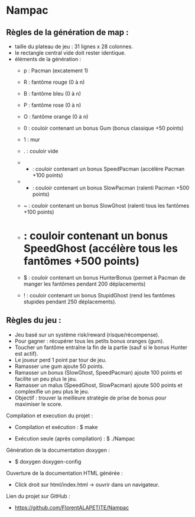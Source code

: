 # Nampac

## Règles de la génération de map :
* taille du plateau de jeu : 31 lignes x 28 colonnes.
* le rectangle central vide doit rester identique.
* éléments de la génération :
	* p : Pacman (excatement 1)

	* R : fantôme rouge (0 à n)
	* B : fantôme bleu (0 à n)
	* P : fantôme rose (0 à n)
	* O : fantôme orange (0 à n)

	* 0 : couloir contenant un bonus Gum (bonus classique +50 points)
	* 1 : mur
	* . : couloir vide
	* + : couloir contenant un bonus SpeedPacman (accélère Pacman +100 points)
	* - : couloir contenant un bonus SlowPacman (ralenti Pacman +500 points)
	* ~ : couloir contenant un bonus SlowGhost (ralenti tous les fantômes +100 points)
	* # : couloir contenant un bonus SpeedGhost (accélère tous les fantômes +500 points)
	* $ : couloir contenant un bonus HunterBonus (permet à Pacman de manger les fantômes pendant 200 déplacements)
	* ! : couloir contenant un bonus StupidGhost (rend les fantômes stupides pendant 250 déplacements).


## Règles du jeu :
* Jeu basé sur un système risk/reward (risque/récompense).
* Pour gagner : récupérer tous les petits bonus oranges (gum).
* Toucher un fantôme entraîne la fin de la partie (sauf si le bonus Hunter est actif).
* Le joueur perd 1 point par tour de jeu.
* Ramasser une gum ajoute 50 points.
* Ramasser un bonus (SlowGhost, SpeedPacman) ajoute 100 points et facilite un peu plus le jeu.
* Ramasser un malus (SpeedGhost, SlowPacman) ajoute 500 points et complexifie un peu plus le jeu.
* Objectif : trouver la meilleure stratégie de prise de bonus pour maximiser le score.



Compilation et execution du projet :

  * Compilation et exécution :
 	$ make  

  * Exécution seule (après compilation) :
 	$ ./Nampac 


Génération de la documentation doxygen :

  * $ doxygen doxygen-config


Ouverture de la documentation HTML générée :

  * Click droit sur html/index.html  -> ouvrir dans un navigateur.


Lien du projet sur GitHub :
  * https://github.com/FlorentALAPETITE/Nampac